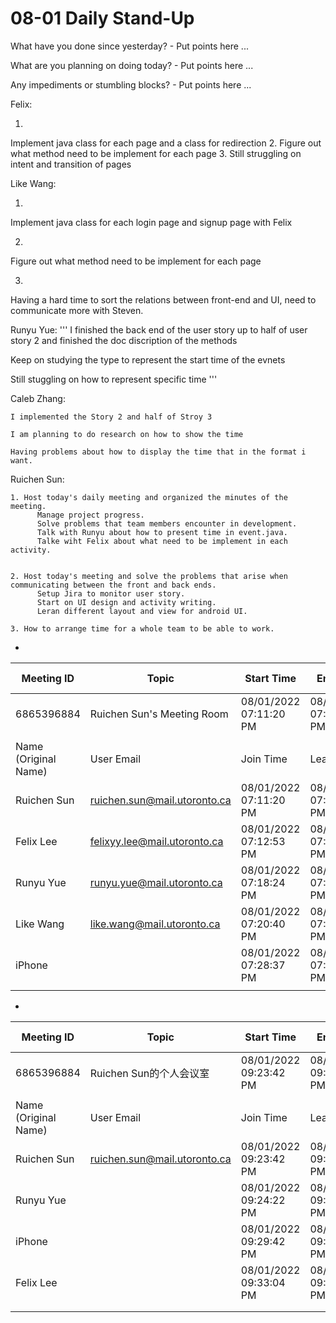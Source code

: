 # 08-01 Daily Stand-Up

What have you done since yesterday? - Put points here ...

What are you planning on doing today? - Put points here ...

Any impediments or stumbling blocks? - Put points here ...

Felix:

   1. 
   Implement java class for each page and a class for redirection
   2. 
   Figure out what method need to be implement for each page
   3. 
   Still struggling on intent and transition of pages


Like Wang:

  1. 
  Implement java class for each login page and signup page with Felix

  2. 
  Figure out what method need to be implement for each page

  3. 
  Having a hard time to sort the relations between front-end and UI, need to communicate more with Steven.


Runyu Yue:
'''
  I finished the back end of the user story up to half of user story 2 and finished the doc discription of the methods
  
  Keep on studying the type to represent the start time of the evnets
  
  Still stuggling on how to represent specific time
'''

Caleb Zhang:
  ```
  I implemented the Story 2 and half of Stroy 3

  I am planning to do research on how to show the time

  Having problems about how to display the time that in the format i want.
  ```
  
Ruichen Sun:
  
	1. Host today's daily meeting and organized the minutes of the meeting. 
	      Manage project progress. 
	      Solve problems that team members encounter in development. 
	      Talk with Runyu about how to present time in event.java.
	      Talke wiht Felix about what need to be implement in each activity.


	2. Host today's meeting and solve the problems that arise when communicating between the front and back ends. 
	      Setup Jira to monitor user story.
	      Start on UI design and activity writing.
	      Leran different layout and view for android UI.

	3. How to arrange time for a whole team to be able to work.
	
-

	
| Meeting ID           | Topic                        | Start Time             | End Time               | User Email                   | Duration (Minutes) | Participants     |   |   |   |
|----------------------|------------------------------|------------------------|------------------------|------------------------------|--------------------|------------------|---|---|---|
| 6865396884           | Ruichen Sun's Meeting Room   | 08/01/2022 07:11:20 PM | 08/01/2022 07:45:53 PM | ruichen.sun@mail.utoronto.ca | 35                 | 5                |   |   |   |
|                      |                              |                        |                        |                              |                    |                  |   |   |   |
| Name (Original Name) | User Email                   | Join Time              | Leave Time             | Duration (Minutes)           | Guest              | In Waiting Room  |   |   |   |
| Ruichen Sun          | ruichen.sun@mail.utoronto.ca | 08/01/2022 07:11:20 PM | 08/01/2022 07:45:53 PM | 35                           | No                 | No               |   |   |   |
| Felix Lee            | felixyy.lee@mail.utoronto.ca | 08/01/2022 07:12:53 PM | 08/01/2022 07:45:52 PM | 33                           | No                 | No               |   |   |   |
| Runyu Yue            | runyu.yue@mail.utoronto.ca   | 08/01/2022 07:18:24 PM | 08/01/2022 07:45:53 PM | 28                           | No                 | No               |   |   |   |
| Like Wang            | like.wang@mail.utoronto.ca   | 08/01/2022 07:20:40 PM | 08/01/2022 07:45:53 PM | 26                           | No                 | No               |   |   |   |
| iPhone               |                              | 08/01/2022 07:28:37 PM | 08/01/2022 07:45:52 PM | 18                           | Yes                | No               |   |   |   |
|                      |                              |                        |                        |                              |                    

-

| Meeting ID           | Topic                        | Start Time             | End Time               | User Email                   | Duration (Minutes) | Participants     |
|----------------------|------------------------------|------------------------|------------------------|------------------------------|--------------------|------------------|
| 6865396884           | Ruichen Sun的个人会议室            | 08/01/2022 09:23:42 PM | 08/01/2022 09:45:05 PM | ruichen.sun@mail.utoronto.ca | 22                 | 4                |
|                      |                              |                        |                        |                              |                    |                  |
| Name (Original Name) | User Email                   | Join Time              | Leave Time             | Duration (Minutes)           | Guest              | In Waiting Room  |
| Ruichen Sun          | ruichen.sun@mail.utoronto.ca | 08/01/2022 09:23:42 PM | 08/01/2022 09:45:05 PM | 22                           | No                 | No               |
| Runyu Yue            |                              | 08/01/2022 09:24:22 PM | 08/01/2022 09:45:02 PM | 21                           | Yes                | No               |
| iPhone               |                              | 08/01/2022 09:29:42 PM | 08/01/2022 09:30:03 PM | 1                            | Yes                | No               |
| Felix Lee            |                              | 08/01/2022 09:33:04 PM | 08/01/2022 09:45:02 PM | 12                           | Yes                | No               |
|                      |                              |                        |                        |                              |                    |                  |
|                      |                              |                        |                        |                              |                    |                  |

